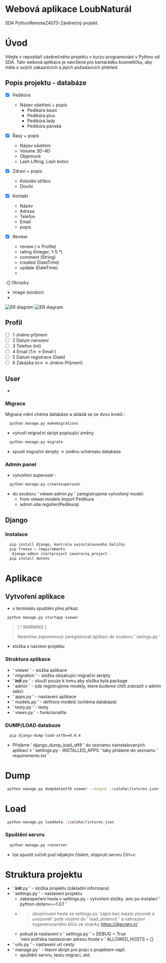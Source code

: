 # Webová aplikace LoubNaturál
  SDA PythonRemoteZ4073-Závěrečný projekt.

# Úvod
  Vítejte v repozitáři závěrečného projektu v kurzu programování v Pythnu od SDA.
  Tato webová aplikace je navržená pro kamarádku kosmetičku, aby měla o svých zakaznicích a jejich požadavcích přehled.

## Popis projektu - databáze
 -[x] Pedikúra
   - Název ošetření + popis
     - Pedikúra basic 
     - Pedikúra plus
     - Pedikúra lady
     - Pedikúra pánská
 -[x] Řasy + popis
   - Název ošetření
    - Volume 3D-4D 
    - Objemové 
    - Lash Lifting, Lash botox

-[x] Zdraví + popis
  - Koloidní stříbro
  - Diochi

-[x] Kontakt
  - Název
  - Adresa 
  - Telefon
  - Email
  - popis
  
-[x] Review
  - review (-> Profile)
  - rating (Integer, 1-5 *)
  - comment (String)
  - created (DateTime)
  - update (DateTime)
  - 
-[] Obrazky
  - image (soubor)
  - 
  
![ER diagram](./zaloha/er-1.png)
![ER diagram](./zaloha/er_review.png)
  
## Profil
-[ ] 1 Jméno příjmení
-[ ] 2 Datum narození
-[ ] 3 Telefon (int)
-[ ] 4 Email (1:n -> Email )
-[ ] 5 Datum registrace (Date)
-[ ] 6 Zakázka (n:n -> Jméno Příjmení) 
 
## User
- 

### Migrace
 Migrace mění chéma databáze a skládá se ze dvou kroků :

 ```bash
   python manage.py makemigrations
 ```
- vytvoří migrační skript popisující změny
 ```bash 
   python manage.py migrate
 ``` 
 - spustí migrační skripty ->  změnu schématu databáze

### Admin panel
 - vytvoření superuser : 
 ```bash
   python manage.py createsuperuser
 ````
 - do souboru ' viewer.admin.py ' zaregistrujeme vytvořený model:
   - from viewer.models import Pedikura
   - admin.site.register(Pedikura)

## Django
 ### Instalace
 ```bash
   pip install django, kontrola nainstalovaného balíčku 
   pip freeze > requirements
    django-admin startproject zaverecny_project .
   pip install dotenv
 ````
# Aplikace
 

## Vytvoření aplikace
 - v terminálu spuštění přes příkaz 
 ```bash
  python manage.py startapp viewer 
 ```
> [ ! WARNING ]
> 
> Nesmíme zapomenout zaregistrovat aplikaci do souboru  ' setings.py ' 
 - složka s názvem projektu   

### Struktura aplikace
 - ' viewer ' - složka aplikace
 - ' migration ' - složka obsahující migrační skripty
 - ' __init__.py ' - slouží pouze k tomu aby složka byla package
 - ' admin ' - zde registrujeme  modely, ktere budeme chtít zobrazit v admin sekci
 - ' apps.py ' - nastavení aplikace
 - ' models.py ' - definice modelů (schéma databáze)
 - ' testy.py ' - testy
 - ' views.py ' - funkcionalita

### DUMP/LOAD databaze
 ```bash
   pip django-dump-load-utf8==0.0.4 
 ```
- Přidáme ' django_dump_load_utf8 ' do seznamu
nainstalovaných aplikací v ' settings.py - INSTALLED_APPS '
taky přidame do seznamu ' requirements.txt '

# Dump
```bash
 python manage.py dumpdatautf8 viewer --output .\zaloha\fixtures.json'
 ```
# Load
```bash 
 python manage.py loaddata .\zaloha\fixtures.json
```


### Spuštění servru
```bash
  python manage.py runserver
```
 - lze spustit ručně pod nějakým číslem, stopnutí servru Ctrl+c

# Struktura projektu
 - ' __init__.py ' - složka projektu (základní informace)
  - ' settings.py ' - nastavení projektu
    - zabespečení hesla v settings.py - vytvoření složky .env po  instalaci ' python-dotenv==1.0.1 ' 
    - > zkopírovaní
      hesla ze settings.py 'zápis bez mezer,závorek a uvozovek'  poté vložení do  ' load_dotenv() ' a nahrazení vygenerovaného klíče ze stránky https://djecrety.ir/
    - pokud je nastavení v ' settings.py ' > DEBUG = True  
    'není potřeba nastavovan adresu hosta v '  ALLOWED_HOSTS = [] 
  - ' urls.py ' - nastavení url cesty
  - ' manage.py ' - hlavní skript pro praci s projektem např.  
    - spuštění servru, testu migrací,  atd.

